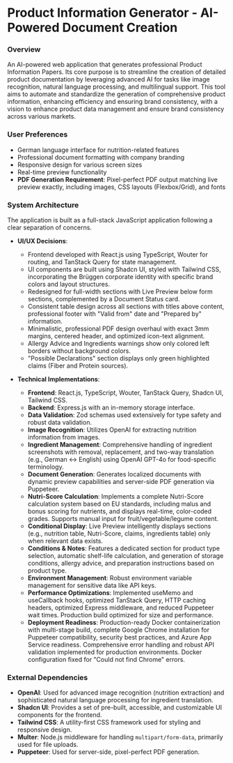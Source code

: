# Product Information Generator - AI-Powered Document Creation

### Overview
An AI-powered web application that generates professional Product Information Papers. Its core purpose is to streamline the creation of detailed product documentation by leveraging advanced AI for tasks like image recognition, natural language processing, and multilingual support. This tool aims to automate and standardize the generation of comprehensive product information, enhancing efficiency and ensuring brand consistency, with a vision to enhance product data management and ensure brand consistency across various markets.

### User Preferences
- German language interface for nutrition-related features
- Professional document formatting with company branding
- Responsive design for various screen sizes
- Real-time preview functionality
- **PDF Generation Requirement**: Pixel-perfect PDF output matching live preview exactly, including images, CSS layouts (Flexbox/Grid), and fonts

### System Architecture
The application is built as a full-stack JavaScript application following a clear separation of concerns.

- **UI/UX Decisions**:
    - Frontend developed with React.js using TypeScript, Wouter for routing, and TanStack Query for state management.
    - UI components are built using Shadcn UI, styled with Tailwind CSS, incorporating the Brüggen corporate identity with specific brand colors and layout structures.
    - Redesigned for full-width sections with Live Preview below form sections, complemented by a Document Status card.
    - Consistent table design across all sections with titles above content, professional footer with "Valid from" date and "Prepared by" information.
    - Minimalistic, professional PDF design overhaul with exact 3mm margins, centered header, and optimized icon-text alignment.
    - Allergy Advice and Ingredients warnings show only colored left borders without background colors.
    - "Possible Declarations" section displays only green highlighted claims (Fiber and Protein sources).

- **Technical Implementations**:
    - **Frontend**: React.js, TypeScript, Wouter, TanStack Query, Shadcn UI, Tailwind CSS.
    - **Backend**: Express.js with an in-memory storage interface.
    - **Data Validation**: Zod schemas used extensively for type safety and robust data validation.
    - **Image Recognition**: Utilizes OpenAI for extracting nutrition information from images.
    - **Ingredient Management**: Comprehensive handling of ingredient screenshots with removal, replacement, and two-way translation (e.g., German ↔ English) using OpenAI GPT-4o for food-specific terminology.
    - **Document Generation**: Generates localized documents with dynamic preview capabilities and server-side PDF generation via Puppeteer.
    - **Nutri-Score Calculation**: Implements a complete Nutri-Score calculation system based on EU standards, including malus and bonus scoring for nutrients, and displays real-time, color-coded grades. Supports manual input for fruit/vegetable/legume content.
    - **Conditional Display**: Live Preview intelligently displays sections (e.g., nutrition table, Nutri-Score, claims, ingredients table) only when relevant data exists.
    - **Conditions & Notes**: Features a dedicated section for product type selection, automatic shelf-life calculation, and generation of storage conditions, allergy advice, and preparation instructions based on product type.
    - **Environment Management**: Robust environment variable management for sensitive data like API keys.
    - **Performance Optimizations**: Implemented useMemo and useCallback hooks, optimized TanStack Query, HTTP caching headers, optimized Express middleware, and reduced Puppeteer wait times. Production build optimized for size and performance.
    - **Deployment Readiness**: Production-ready Docker containerization with multi-stage build, complete Google Chrome installation for Puppeteer compatibility, security best practices, and Azure App Service readiness. Comprehensive error handling and robust API validation implemented for production environments. Docker configuration fixed for "Could not find Chrome" errors.

### External Dependencies
- **OpenAI**: Used for advanced image recognition (nutrition extraction) and sophisticated natural language processing for ingredient translation.
- **Shadcn UI**: Provides a set of pre-built, accessible, and customizable UI components for the frontend.
- **Tailwind CSS**: A utility-first CSS framework used for styling and responsive design.
- **Multer**: Node.js middleware for handling `multipart/form-data`, primarily used for file uploads.
- **Puppeteer**: Used for server-side, pixel-perfect PDF generation.
